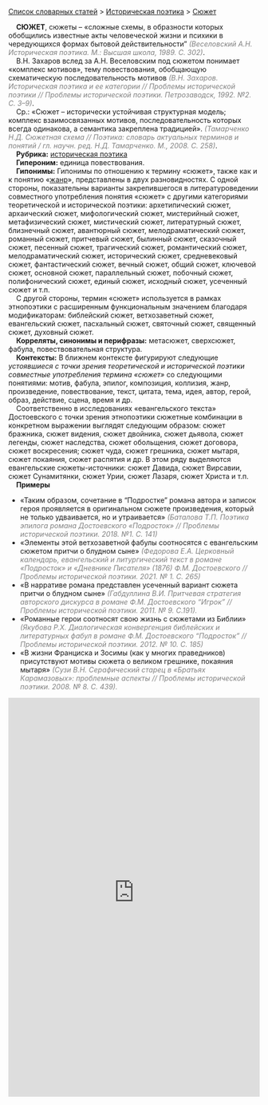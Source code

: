 <style>
st { color: Gray;
  font-style: italic;}
</style>

[Список словарных статей](https://thesaurus-dostoevsky.github.io/Thesaurus/) > [Историческая поэтика](histpoe.md) > [Сюжет](сюжет.md) 

&nbsp;&nbsp;&nbsp;&nbsp;**СЮЖЕТ**, сюжеты –  «сложные схемы, в образности которых обобщились известные акты человеческой жизни и психики в чередующихся формах бытовой действительности” <st>(Веселовский А.Н. Историческая поэтика. М.: Высшая школа, 1989. С. 302)</st>.  
&nbsp;&nbsp;&nbsp;&nbsp;В.Н. Захаров вслед за А.Н. Веселовским под сюжетом понимает  «комплекс мотивов», тему повествования, обобщающую схематическую последовательность мотивов <st>(В.Н. Захаров. Историческая поэтика и ее категории // Проблемы исторической поэтики // Проблемы исторической поэтики. Петрозаводск, 1992. №2. С. 3–9)</st>.  
&nbsp;&nbsp;&nbsp;&nbsp;Ср.: «Сюжет – исторически устойчивая структурная модель; комплекс взаимосвязанных мотивов, последовательность которых всегда одинакова, а семантика закреплена традицией». <st>(Тамарченко Н.Д. Сюжетная схема // Поэтика: словарь актуальных терминов и понятий / гл. научн. ред. Н.Д. Тамарченко. М., 2008. С. 258)</st>.  
&nbsp;&nbsp;&nbsp;&nbsp;**Рубрика:** [историческая поэтика](histpoe.md)  
&nbsp;&nbsp;&nbsp;&nbsp;**Гипероним:** единица повествования.  
&nbsp;&nbsp;&nbsp;&nbsp;**Гипонимы:** Гипонимы  по отношению к термину «сюжет», также как и к понятию «[жанр](жанр.md)»,  представлены в двух разновидностях. С одной стороны, показательны варианты закрепившегося в литературоведении совместного употребления понятия «сюжет» с другими категориями теоретической и исторической поэтики: архетипический сюжет, архаический сюжет, мифологический сюжет, мистерийный сюжет, метафизический сюжет, мистический сюжет, литературный сюжет, близнечный сюжет, авантюрный сюжет, мелодраматический сюжет, романный сюжет, притчевый сюжет, былинный сюжет, сказочный сюжет, песенный сюжет, трагический сюжет, романтический сюжет, мелодраматический сюжет, исторический сюжет, средневековый сюжет, фантастический сюжет, вечный сюжет, общий сюжет, ключевой сюжет, основной сюжет, параллельный сюжет, побочный сюжет, полифонический сюжет, единый сюжет, исходный сюжет, усеченный сюжет и т.п.  
&nbsp;&nbsp;&nbsp;&nbsp;С другой стороны, термин «сюжет» используется в рамках этнопоэтики с расширенным функциональным значением благодаря модификаторам:  библейский сюжет, ветхозаветный сюжет, евангельский сюжет, пасхальный сюжет, святочный сюжет, священный сюжет, духовный сюжет.  
&nbsp;&nbsp;&nbsp;&nbsp;**Корреляты, синонимы и перифразы:** метасюжет, сверхсюжет,	фабула, повествовательная структура.  
&nbsp;&nbsp;&nbsp;&nbsp;**Контексты:** В ближнем контексте фигурируют следующие *устоявшиеся с точки зрения теоретической и исторической поэтики совместные употребления термина «сюжет»* со следующими  понятиями: мотив, фабула, эпилог, композиция, коллизия, жанр, произведение, повествование, текст, цитата,  тема,  идея, автор, герой, образ, действие, сцена,  время и др.  
&nbsp;&nbsp;&nbsp;&nbsp;Соответственно в исследованиях «евангельского текста» Достоевского с точки зрения этнопоэтики сюжетные комбинации в конкретном выражении выглядят следующим образом:  сюжет бражника, сюжет видения, сюжет двойника, сюжет дьявола, сюжет легенды, сюжет наследства, сюжет обольщения, сюжет договора, сюжет воскресения; сюжет чуда, сюжет грешника, сюжет мытаря, сюжет покаяния, сюжет распятия  и др. В этом ряду выделяются евангельские сюжеты-источники: сюжет Давида, сюжет Вирсавии, сюжет Сунамитянки, сюжет Урии, сюжет Лазаря, сюжет Христа и т.п.  <br>
&nbsp;&nbsp;&nbsp;&nbsp;**Примеры**  
* «Таким образом, сочетание в “Подростке” романа автора и записок героя проявляется в оригинальном сюжете произведения, который не только удваивается, но и утраивается» <st>(Баталова Т.П. Поэтика эпилога романа Достоевского «Подросток» // Проблемы исторической поэтики. 2018. №1. С. 141)</st>
* «Элементы этой ветхозаветной фабулы соотносятся с евангельским сюжетом притчи о блудном сыне» <st>(Федорова Е.А. Церковный календарь, евангельский и литургический текст в романе «Подросток» и «Дневнике Писателя» (1876) Ф.М. Достоевского // Проблемы исторической поэтики.  2021. № 1. С. 265)</st>
* «В нарративе романа представлен усеченный вариант сюжета притчи о блудном сыне» <st>(Габдуллина В.И. Притчевая стратегия авторского дискурса в романе Ф.М. Достоевского “Игрок” // Проблемы исторической поэтики. 2011. № 9. С.191).</st>
* «Романные герои соотносят свою жизнь с сюжетами из Библии» <st>(Якубова Р.Х. Диалогическая конвергенция библейских и литературных фабул в романе Ф.М. Достоевского “Подросток” // Проблемы исторической поэтики. 2012. № 10. С. 185)</st>
* «В жизни Франциска и Зосимы (как у многих праведников) присутствуют мотивы сюжета о великом грешнике, покаяния мытаря» <st>(Сузи В.Н. Серафический старец в «Братьях Карамазовых»: проблемные аспекты // Проблемы исторической поэтики. 2008. № 8. С. 439).</st>
  

<iframe src="https://thesaurus-dostoevsky.github.io/nk/сюжет.html" style="border:0px;width:100%;height:800px" allowfullscreen="true" webkitallowfullscreen="true" mozallowfullscreen="true">
